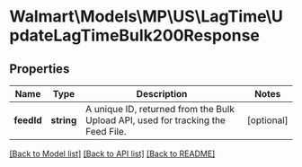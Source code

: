 # Walmart\Models\MP\US\LagTime\UpdateLagTimeBulk200Response

## Properties

Name | Type | Description | Notes
------------ | ------------- | ------------- | -------------
**feedId** | **string** | A unique ID, returned from the Bulk Upload API, used for tracking the Feed File. | [optional]


[[Back to Model list]](./) [[Back to API list]](../../../../../README.md#supported-apis) [[Back to README]](../../../../../README.md)
